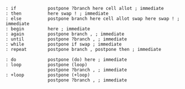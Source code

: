     : if            postpone ?branch here cell allot ; immediate
    : then          here swap ! ; immediate
    : else          postpone branch here cell allot swap here swap ! ; immediate
    : begin         here ; immediate
    : again         postpone branch , ; immediate
    : until         postpone ?branch , ; immediate
    : while         postpone if swap ; immediate
    : repeat        postpone branch , postpone then ; immediate

    : do            postpone (do) here ; immediate
    : loop          postpone (loop)
                    postpone ?branch , ; immediate
    : +loop         postpone (+loop)
                    postpone ?branch , ; immediate
